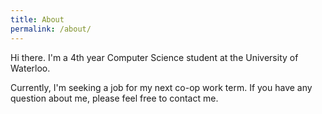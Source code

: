 ```yaml
---
title: About
permalink: /about/
---
```


Hi there. I'm a 4th year Computer Science student at the University of Waterloo. 

Currently, I'm seeking a job for my next co-op work term. If you have any question about me, please feel free to contact me.
